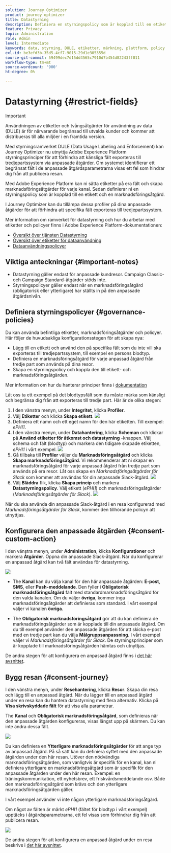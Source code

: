 ```yaml
---
solution: Journey Optimizer
product: journey optimizer
title: Datastyrning
description: Definiera en styrningspolicy som är kopplad till en etikett och en marknadsföringsåtgärd
feature: Privacy
topic: Administration
role: Admin
level: Intermediate
keywords: data, styrning, DULE, etiketter, märkning, plattform, policy
exl-id: be3efd3b-35d5-4cf7-9015-29d1e305355d
source-git-commit: 59499dec7d15dd4565c7910d7b454d82243ff011
workflow-type: tm+mt
source-wordcount: '900'
ht-degree: 0%

---
```


# Datastyrning {#restrict-fields}


>[!IMPORTANT]
>
>Användningen av etiketter och tvångsåtgärder för användning av data (DULE) är för närvarande begränsad till utvalda kunder och kommer att distribueras till alla miljöer i en framtida version.

Med styrningsramverket DULE (Data Usage Labeling and Enforcement) kan Journey Optimizer nu utnyttja Adobe Experience Platform styrningsprinciper för att förhindra att känsliga fält exporteras till tredjepartssystem via anpassade åtgärder. Om systemet identifierar ett begränsat fält i de anpassade åtgärdsparametrarna visas ett fel som hindrar dig från att publicera resan.

Med Adobe Experience Platform kan ni sätta etiketter på era fält och skapa marknadsföringsåtgärder för varje kanal. Sedan definierar ni en styrningspolicy som är kopplad till en etikett och en marknadsföringsåtgärd.

I Journey Optimizer kan du tillämpa dessa profiler på dina anpassade åtgärder för att förhindra att specifika fält exporteras till tredjepartssystem.

Mer information om ramverket för datastyrning och hur du arbetar med etiketter och policyer finns i Adobe Experience Platform-dokumentationen:

* [Översikt över tjänsten Datastyrning](https://experienceleague.adobe.com/docs/experience-platform/data-governance/home.html)
* [Översikt över etiketter för dataanvändning](https://experienceleague.adobe.com/docs/experience-platform/data-governance/labels/overview.html)
* [Dataanvändningspolicyer](https://experienceleague.adobe.com/docs/experience-platform/data-governance/policies/overview.html)

## Viktiga anteckningar {#important-notes}

* Datastyrning gäller endast för anpassade kundresor. Campaign Classic- och Campaign Standard-åtgärder stöds inte.
* Styrningspolicyer gäller endast när en marknadsföringsåtgärd (obligatorisk eller ytterligare) har ställts in på den anpassade åtgärdsnivån.

## Definiera styrningspolicyer {#governance-policies}

Du kan använda befintliga etiketter, marknadsföringsåtgärder och policyer. Här följer de huvudsakliga konfigurationsstegen för att skapa nya:

* Lägg till en etikett och använd den på specifika fält som du inte vill ska exporteras till tredjepartssystem, till exempel en persons blodtyp.
* Definiera en marknadsföringsåtgärd för varje anpassad åtgärd från tredje part som används på dina resor.
* Skapa en styrningspolicy och koppla den till etikett- och marknadsföringsåtgärden.

Mer information om hur du hanterar principer finns i [dokumentation](https://experienceleague.adobe.com/docs/experience-platform/data-governance/policies/user-guide.html#consent-policy)

Låt oss ta ett exempel på det blodtypsfält som du måste märka som känsligt och begränsa dig från att exporteras till tredje part. Här är de olika stegen:

1. I den vänstra menyn, under **Integritet**, klicka **Profiler**.
1. Välj **Etiketter** och klicka **Skapa etikett**.
   ![](assets/action-privacy1.png)
1. Definiera ett namn och ett eget namn för den här etiketten. Till exempel: _ePHI1_.
1. I den vänstra menyn, under **Datahantering**, klicka **Scheman** och klickar på **Använd etiketter för åtkomst och datastyrning** -knappen. Välj schema och fält (blodtyp) och markera den tidigare skapade etiketten, _ePHI1_ i vårt exempel.
   ![](assets/action-privacy3.png)
1. Gå tillbaka till **Profiler** väljer du **Marknadsföringsåtgärd** och klicka **Skapa marknadsföringsåtgärd**. Vi rekommenderar att ni skapar en marknadsföringsåtgärd för varje anpassad åtgärd från tredje part som används på era resor. Låt oss skapa en _Marknadsföringsåtgärder för Slack_ som kommer att användas för din anpassade Slack-åtgärd.
   ![](assets/action-privacy4.png)
1. Välj **Bläddra** flik, klicka **Skapa princip** och markera **Datastyrningspolicy**. Välj etikett (_ePHI1_) och marknadsföringsåtgärder (_Marknadsföringsåtgärder för Slack_).
   ![](assets/action-privacy5.png)

När du ska använda din anpassade Slack-åtgärd i en resa konfigurerad med _Marknadsföringsåtgärder för Slack_, kommer den tillhörande policyn att utnyttjas.

## Konfigurera den anpassade åtgärden {#consent-custom-action}

I den vänstra menyn, under **Administration**, klicka **Konfigurationer** och markera **Åtgärder**. Öppna din anpassade Slack-åtgärd. När du konfigurerar en anpassad åtgärd kan två fält användas för datastyrning.

![](assets/action-privacy6.png)

* The **Kanal** kan du välja kanal för den här anpassade åtgärden: **E-post**, **SMS**, eller **Push-meddelande**. Den fyller i **Obligatorisk marknadsföringsåtgärd** fält med standardmarknadsföringsåtgärd för den valda kanalen. Om du väljer **övriga**, kommer inga marknadsföringsåtgärder att definieras som standard. I vårt exempel väljer vi kanalen **övriga**.

* The **Obligatorisk marknadsföringsåtgärd** gör att du kan definiera de marknadsföringsåtgärder som är kopplade till din anpassade åtgärd. Om du till exempel använder den anpassade åtgärden för att skicka e-post med en tredje part kan du välja **Målgruppsanpassning**. I vårt exempel väljer vi _Marknadsföringsåtgärder för Slack_. De styrningsprinciper som är kopplade till marknadsföringsåtgärden hämtas och utnyttjas.

De andra stegen för att konfigurera en anpassad åtgärd finns i [det här avsnittet](../action/about-custom-action-configuration.md#consent-management).

## Bygg resan {#consent-journey}

I den vänstra menyn, under **Resehantering**, klicka **Resor**. Skapa din resa och lägg till en anpassad åtgärd.  När du lägger till en anpassad åtgärd under en resa kan du hantera datastyrning med flera alternativ. Klicka på **Visa skrivskyddade fält** för att visa alla parametrar.

The **Kanal** och **Obligatorisk marknadsföringsåtgärd**, som definieras när den anpassade åtgärden konfigureras, visas längst upp på skärmen. Du kan inte ändra dessa fält.

![](assets/action-privacy7.png)

Du kan definiera en **Ytterligare marknadsföringsåtgärder** för att ange typ av anpassad åtgärd. På så sätt kan du definiera syftet med den anpassade åtgärden under den här resan. Utöver den nödvändiga marknadsföringsåtgärden, som vanligtvis är specifik för en kanal, kan ni definiera ytterligare en marknadsföringsåtgärd som är specifik för den anpassade åtgärden under den här resan. Exempel: en träningskommunikation, ett nyhetsbrev, ett friskvårdsmeddelande osv. Både den marknadsföringsåtgärd som krävs och den ytterligare marknadsföringsåtgärden gäller.

I vårt exempel använder vi inte någon ytterligare marknadsföringsåtgärd.

Om något av fälten är märkt _ePHI1_ (fältet för blodtyp i vårt exempel) upptäcks i åtgärdsparametrarna, ett fel visas som förhindrar dig från att publicera resan.

![](assets/action-privacy8.png)

De andra stegen för att konfigurera en anpassad åtgärd under en resa beskrivs i [det här avsnittet](../building-journeys/using-custom-actions.md).
